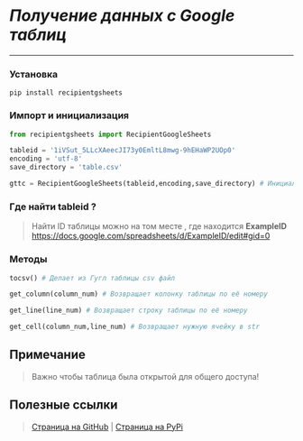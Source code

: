 # ***Получение данных с Google таблиц***
____
### Установка
```
pip install recipientgsheets
```
### Импорт и инициализация
```python
from recipientgsheets import RecipientGoogleSheets

tableid = '1iVSut_5LLcXAeecJI73y0EmltL8mwg-9hEHaWP2UOp0'
encoding = 'utf-8'
save_directory = 'table.csv'

gttc = RecipientGoogleSheets(tableid,encoding,save_directory) # Инициализация класса
```
### Где найти tableid ?
>Найти ID таблицы можно на том месте , где находится **ExampleID**                                     
>https://docs.google.com/spreadsheets/d/ExampleID/edit#gid=0
### Методы
```python
tocsv() # Делает из Гугл таблицы csv файл

get_column(column_num) # Возвращает колонку таблицы по её номеру

get_line(line_num) # Возвращает строку таблицы по её номеру

get_cell(column_num,line_num) # Возвращает нужную ячейку в str
```
## Примечание
>Важно чтобы таблица была открытой для общего доступа!
## Полезные ссылки
>[Страница на GitHub](https://github.com/DaniEruDai/recipientgsheets)
> | [Страница на PyPi](https://pypi.org/project/recipientgsheets)


